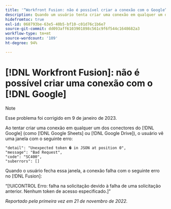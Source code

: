 ```yaml
---
title: '“Workfront Fusion: não é possível criar a conexão com o Google”'
description: Quando um usuário tenta criar uma conexão em qualquer um dos conectores do Google (como Google Sheets ou Google Drive), a conexão não é criada e o usuário vê várias mensagens de erro.
hidefromtoc: true
exl-id: 068793be-63e5-40b5-bf10-c01d76c1b6e7
source-git-commit: dd093aff6103901898c561c9f6f544c1648682a3
workflow-type: tm+mt
source-wordcount: '109'
ht-degree: 94%

---
```


# [!DNL Workfront Fusion]: não é possível criar uma conexão com o [!DNL Google]

>[!NOTE]
>
>Esse problema foi corrigido em 9 de janeiro de 2023.

Ao tentar criar uma conexão em qualquer um dos conectores do [!DNL Google] (como [!DNL Google Sheets] ou [!DNL Google Drive]), o usuário vê uma janela com o seguinte erro:

```
"detail": "Unexpected token � in JSON at position 0",
"message": "Bad Request",
"code": "SC400",
"suberrors": []
```

Quando o usuário fecha essa janela, a conexão falha com o seguinte erro no [!DNL Fusion]:

“[!UICONTROL Erro: falha na solicitação devido à falha de uma solicitação anterior. Nenhum token de acesso especificado.]”

_Reportado pela primeira vez em 21 de novembro de 2022._
